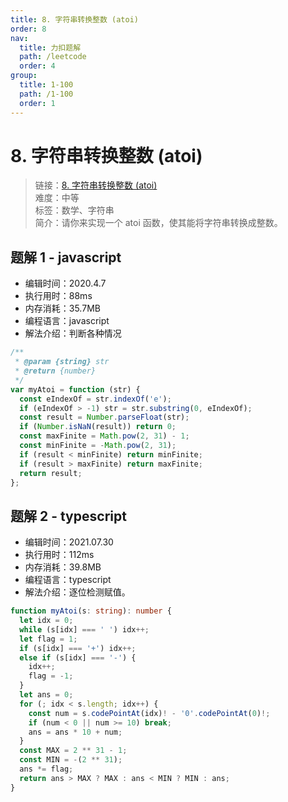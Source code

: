 ```yaml
---
title: 8. 字符串转换整数 (atoi)
order: 8
nav:
  title: 力扣题解
  path: /leetcode
  order: 4
group:
  title: 1-100
  path: /1-100
  order: 1
---
```


# 8. 字符串转换整数 (atoi)

> 链接：[8. 字符串转换整数 (atoi)](https://leetcode-cn.com/problems/string-to-integer-atoi/)  
> 难度：中等  
> 标签：数学、字符串  
> 简介：请你来实现一个 atoi 函数，使其能将字符串转换成整数。

## 题解 1 - javascript

- 编辑时间：2020.4.7
- 执行用时：88ms
- 内存消耗：35.7MB
- 编程语言：javascript
- 解法介绍：判断各种情况

```javascript
/**
 * @param {string} str
 * @return {number}
 */
var myAtoi = function (str) {
  const eIndexOf = str.indexOf('e');
  if (eIndexOf > -1) str = str.substring(0, eIndexOf);
  const result = Number.parseFloat(str);
  if (Number.isNaN(result)) return 0;
  const maxFinite = Math.pow(2, 31) - 1;
  const minFinite = -Math.pow(2, 31);
  if (result < minFinite) return minFinite;
  if (result > maxFinite) return maxFinite;
  return result;
};
```

## 题解 2 - typescript

- 编辑时间：2021.07.30
- 执行用时：112ms
- 内存消耗：39.8MB
- 编程语言：typescript
- 解法介绍：逐位检测赋值。

```typescript
function myAtoi(s: string): number {
  let idx = 0;
  while (s[idx] === ' ') idx++;
  let flag = 1;
  if (s[idx] === '+') idx++;
  else if (s[idx] === '-') {
    idx++;
    flag = -1;
  }
  let ans = 0;
  for (; idx < s.length; idx++) {
    const num = s.codePointAt(idx)! - '0'.codePointAt(0)!;
    if (num < 0 || num >= 10) break;
    ans = ans * 10 + num;
  }
  const MAX = 2 ** 31 - 1;
  const MIN = -(2 ** 31);
  ans *= flag;
  return ans > MAX ? MAX : ans < MIN ? MIN : ans;
}
```
